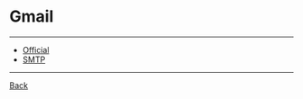 # Gmail

---

- [Official](https://mail.google.com/)
- [SMTP](./Gmail/SMTP.md)

---

[Back](./../readme.md)
